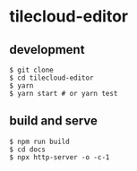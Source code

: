 # tilecloud-editor

## development

```shell
$ git clone
$ cd tilecloud-editor
$ yarn
$ yarn start # or yarn test
```

## build and serve

```shell
$ npm run build
$ cd docs
$ npx http-server -o -c-1
```
